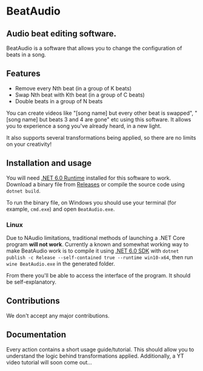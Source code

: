 # BeatAudio
## Audio beat editing software.

BeatAudio is a software that allows you to change the configuration of beats in a song.

## Features

- Remove every Nth beat (in a group of K beats)
- Swap Nth beat with Kth beat (in a group of C beats)
- Double beats in a group of N beats

You can create videos like "[song name] but every other beat is swapped", "[song name] but beats 3 and 4 are gone" etc using this software. It allows you to experience a song you've already heard, in a new light.

It also supports several transformations being applied, so there are no limits on your creativity!

## Installation and usage

You will need [.NET 6.0 Runtime](https://dotnet.microsoft.com/en-us/download) installed for this software to work. Download a binary file from [Releases](https://github.com/kolya5544/BeatAudio/releases) or compile the source code using `dotnet build`.

To run the binary file, on Windows you should use your terminal (for example, `cmd.exe`) and open `BeatAudio.exe`.

### Linux

Due to NAudio limitations, traditional methods of launching a .NET Core program **will not work**. Currently a known and somewhat working way to make BeatAudio work is to compile it using [.NET 6.0 SDK](https://dotnet.microsoft.com/en-us/download/dotnet/6.0) with `dotnet publish -c Release --self-contained true --runtime win10-x64`, then run `wine BeatAudio.exe` in the generated folder.

From there you'll be able to access the interface of the program. It should be self-explanatory.

## Contributions

We don't accept any major contributions.

## Documentation

Every action contains a short usage guide/tutorial. This should allow you to understand the logic behind transformations applied. Additionally, a YT video tutorial will soon come out...